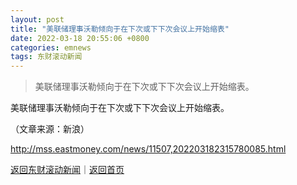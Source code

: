 ```yaml
---
layout: post
title: "美联储理事沃勒倾向于在下次或下下次会议上开始缩表"
date: 2022-03-18 20:55:06 +0800
categories: emnews
tags: 东财滚动新闻
---
```

> 美联储理事沃勒倾向于在下次或下下次会议上开始缩表。

<p>美联储理事沃勒倾向于在下次或下下次会议上开始缩表。 </p><p class="em_media">（文章来源：新浪）</p>

<http://mss.eastmoney.com/news/11507,202203182315780085.html>

[返回东财滚动新闻](//finews.withounder.com/emnews/)｜[返回首页](//finews.withounder.com/)